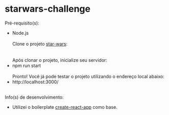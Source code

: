 # starwars-challenge

Pré-requisito(s):<br>
- Node.js
<br><br>
Clone o projeto <a href="https://github.com/kielvi/star-wars.git" target="_blank">star-wars</a>:<br>
<br><br>
Após clonar o projeto, inicialize seu servidor:
- npm run start
<br><br>
Pronto! Você já pode testar o projeto utilizando o endereço local abaixo:
- http://localhost:3000/
<br><br>

Info(s) de desenvolvimento:<br>
- Utilizei o boilerplate <a href="https://github.com/facebook/create-react-app" target="_blank">create-react-app</a> como base.